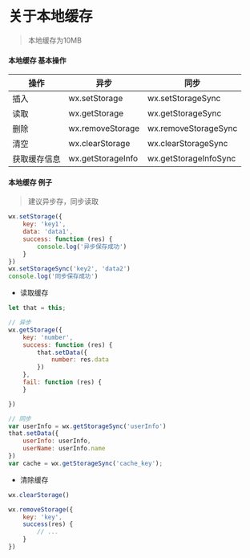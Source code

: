 # 关于本地缓存

> 本地缓存为10MB

#### 本地缓存 基本操作

|操作|异步|同步|
|-|-|-|
|插入	|wx.setStorage	|wx.setStorageSync|
|读取	|wx.getStorage	|wx.getStorageSync|
|删除	|wx.removeStorage	|wx.removeStorageSync|
|清空	|wx.clearStorage	|wx.clearStorageSync|
|获取缓存信息	|wx.getStorageInfo	|wx.getStorageInfoSync|


#### 本地缓存 例子

> 建议异步存，同步读取

```js
wx.setStorage({
    key: 'key1',
    data: 'data1',
    success: function (res) {
        console.log('异步保存成功')
    }
})
wx.setStorageSync('key2', 'data2')
console.log('同步保存成功')
```

+ 读取缓存
```js
let that = this;

// 异步
wx.getStorage({
    key: 'number',
    success: function (res) {
        that.setData({
            number: res.data
        })
    },
    fail: function (res) {
    }

})

// 同步
var userInfo = wx.getStorageSync('userInfo')
that.setData({
    userInfo: userInfo,
    userName: userInfo.name
})
var cache = wx.getStorageSync('cache_key');
```

+ 清除缓存

```js
wx.clearStorage()

wx.removeStorage({
    key: 'key',
    success(res) {
        // ...
    }
})
```